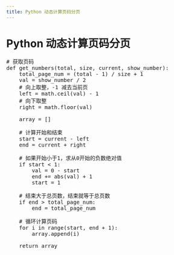 ```yaml
---
title: Python 动态计算页码分页
---
```


# Python 动态计算页码分页

<pre>#&nbsp;获取页码
def&nbsp;get_numbers(total,&nbsp;size,&nbsp;current,&nbsp;show_number):
&nbsp;&nbsp;&nbsp;&nbsp;total_page_num&nbsp;=&nbsp;(total&nbsp;-&nbsp;1)&nbsp;/&nbsp;size&nbsp;+&nbsp;1
&nbsp;&nbsp;&nbsp;&nbsp;val&nbsp;=&nbsp;show_number&nbsp;/&nbsp;2
&nbsp;&nbsp;&nbsp;&nbsp;#&nbsp;向上取整，-1&nbsp;减去当前页
&nbsp;&nbsp;&nbsp;&nbsp;left&nbsp;=&nbsp;math.ceil(val)&nbsp;-&nbsp;1
&nbsp;&nbsp;&nbsp;&nbsp;#&nbsp;向下取整
&nbsp;&nbsp;&nbsp;&nbsp;right&nbsp;=&nbsp;math.floor(val)

&nbsp;&nbsp;&nbsp;&nbsp;array&nbsp;=&nbsp;[]

&nbsp;&nbsp;&nbsp;&nbsp;#&nbsp;计算开始和结束
&nbsp;&nbsp;&nbsp;&nbsp;start&nbsp;=&nbsp;current&nbsp;-&nbsp;left
&nbsp;&nbsp;&nbsp;&nbsp;end&nbsp;=&nbsp;current&nbsp;+&nbsp;right

&nbsp;&nbsp;&nbsp;&nbsp;#&nbsp;如果开始小于1，求从0开始的负数绝对值
&nbsp;&nbsp;&nbsp;&nbsp;if&nbsp;start&nbsp;&lt;&nbsp;1:
&nbsp;&nbsp;&nbsp;&nbsp;&nbsp;&nbsp;&nbsp;&nbsp;val&nbsp;=&nbsp;0&nbsp;-&nbsp;start
&nbsp;&nbsp;&nbsp;&nbsp;&nbsp;&nbsp;&nbsp;&nbsp;end&nbsp;+=&nbsp;abs(val)&nbsp;+&nbsp;1
&nbsp;&nbsp;&nbsp;&nbsp;&nbsp;&nbsp;&nbsp;&nbsp;start&nbsp;=&nbsp;1

&nbsp;&nbsp;&nbsp;&nbsp;#&nbsp;结束大于总页数，结束就等于总页数
&nbsp;&nbsp;&nbsp;&nbsp;if&nbsp;end&nbsp;&gt;&nbsp;total_page_num:
&nbsp;&nbsp;&nbsp;&nbsp;&nbsp;&nbsp;&nbsp;&nbsp;end&nbsp;=&nbsp;total_page_num

&nbsp;&nbsp;&nbsp;&nbsp;#&nbsp;循环计算页码
&nbsp;&nbsp;&nbsp;&nbsp;for&nbsp;i&nbsp;in&nbsp;range(start,&nbsp;end&nbsp;+&nbsp;1):
&nbsp;&nbsp;&nbsp;&nbsp;&nbsp;&nbsp;&nbsp;&nbsp;array.append(i)

&nbsp;&nbsp;&nbsp;&nbsp;return&nbsp;array</pre>


